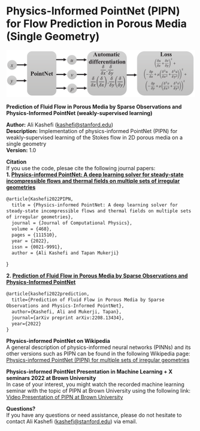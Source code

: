 # Physics-Informed PointNet (PIPN) for Flow Prediction in Porous Media (Single Geometry)

![pic](./Figure1prime_model-1.png)

**Prediction of Fluid Flow in Porous Media by Sparse Observations and Physics-Informed PointNet (weakly-supervised learning)**

**Author:** Ali Kashefi (kashefi@stanford.edu)<br>
**Description:** Implementation of physics-informed PointNet (PIPN) for weakly-supervised learning of the Stokes flow in 2D porous media on a single geometry <br>
**Version:** 1.0 <br>

**Citation** <br>
If you use the code, plesae cite the following journal papers: <br>
**1. [Physics-informed PointNet: A deep learning solver for steady-state incompressible flows and thermal fields on multiple sets of irregular geometries](https://doi.org/10.1016/j.jcp.2022.111510)**

    @article{Kashefi2022PIPN,
      title = {Physics-informed PointNet: A deep learning solver for steady-state incompressible flows and thermal fields on multiple sets of irregular geometries},
      journal = {Journal of Computational Physics},
      volume = {468},
      pages = {111510},
      year = {2022}, 
      issn = {0021-9991},
      author = {Ali Kashefi and Tapan Mukerji}
   } 

**2. [Prediction of Fluid Flow in Porous Media by Sparse Observations and Physics-Informed PointNet](https://arxiv.org/abs/2208.13434)**

    @article{kashefi2022prediction,
      title={Prediction of Fluid Flow in Porous Media by Sparse Observations and Physics-Informed PointNet},
      author={Kashefi, Ali and Mukerji, Tapan},
      journal={arXiv preprint arXiv:2208.13434},
      year={2022}
    }

**Physics-informed PointNet on Wikipedia** <br>
A general description of physics-informed neural networks (PINNs) and its other versions such as PIPN can be found in the following Wikipedia page:<br>
[Physics-informed PointNet (PIPN) for multiple sets of irregular geometries](https://en.wikipedia.org/wiki/Physics-informed_neural_networks#Physics-informed_PointNet_(PIPN)_for_multiple_sets_of_irregular_geometries)

**Physics-informed PointNet Presentation in Machine Learning + X seminars 2022 at Brown University**<br>
In case of your interest, you might watch the recorded machine learning seminar with the topic of PIPN at Brown University using the following link:<br> 
[Video Presentation of PIPN at Brown University](https://www.dropbox.com/s/oafbjl6xaihotqa/GMT20220325-155140_Recording_2560x1440.mp4?dl=0)


**Questions?** <br>
If you have any questions or need assistance, please do not hesitate to contact Ali Kashefi (kashefi@stanford.edu) via email. 
